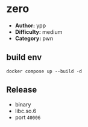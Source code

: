 # zero

- **Author:** ypp
- **Difficulty:** medium
- **Category:** pwn

## build env 
`docker compose up --build -d`

## Release
- binary
- libc.so.6
- port `40006`
